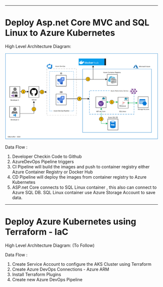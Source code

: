 ----------------------------------------------------------
# Deploy Asp.net Core MVC and SQL Linux to Azure Kubernetes

High Level Architecture Diagram:

![Image description](https://github.com/GBuenaflor/01azure-asp.netcore-mvc-sql-aks/blob/master/GB-AzureDevOps-AKS.png)

Data Flow :

1. Developer Checkin Code to Github
2. AzureDevOps Pipeline triggers
3. CI Pipeline will build the images and push to container registry either Azure Container Registry or Docker Hub
4. CD Pipeline will deploy the images from container registry to Azure Kubernetes
5. ASP.net Core connects to SQL Linux container , this also can connect to Azure SQL DB. SQL Linux container use Azure Storage Account to save data.
        
----------------------------------------------------------
# Deploy Azure Kubernetes using Terraform - IaC

High Level Architecture Diagram: (To Follow)

Data Flow :

1. Create Service Account to configure the AKS Cluster using Terraform
2. Create Azure DevOps Connections - Azure ARM
3. Install Terraform Plugins
4. Create new Azure DevOps Pipeline

